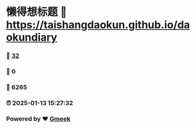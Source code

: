 # 懒得想标题 :link: https://taishangdaokun.github.io/daokundiary 
### :page_facing_up: [32](https://taishangdaokun.github.io/daokundiary/tag.html) 
### :speech_balloon: 0 
### :hibiscus: 6265 
### :alarm_clock: 2025-01-13 15:27:32 
### Powered by :heart: [Gmeek](https://github.com/Meekdai/Gmeek)
